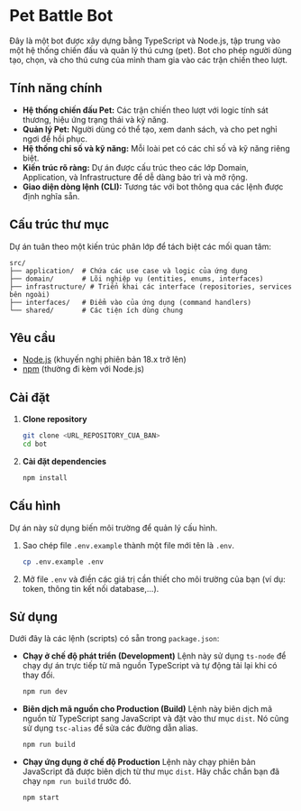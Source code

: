 # Pet Battle Bot

Đây là một bot được xây dựng bằng TypeScript và Node.js, tập trung vào một hệ thống chiến đấu và quản lý thú cưng (pet). Bot cho phép người dùng tạo, chọn, và cho thú cưng của mình tham gia vào các trận chiến theo lượt.

## Tính năng chính

- **Hệ thống chiến đấu Pet:** Các trận chiến theo lượt với logic tính sát thương, hiệu ứng trạng thái và kỹ năng.
- **Quản lý Pet:** Người dùng có thể tạo, xem danh sách, và cho pet nghỉ ngơi để hồi phục.
- **Hệ thống chỉ số và kỹ năng:** Mỗi loài pet có các chỉ số và kỹ năng riêng biệt.
- **Kiến trúc rõ ràng:** Dự án được cấu trúc theo các lớp Domain, Application, và Infrastructure để dễ dàng bảo trì và mở rộng.
- **Giao diện dòng lệnh (CLI):** Tương tác với bot thông qua các lệnh được định nghĩa sẵn.

## Cấu trúc thư mục

Dự án tuân theo một kiến trúc phân lớp để tách biệt các mối quan tâm:

```
src/
├── application/  # Chứa các use case và logic của ứng dụng
├── domain/       # Lõi nghiệp vụ (entities, enums, interfaces)
├── infrastructure/ # Triển khai các interface (repositories, services bên ngoài)
├── interfaces/   # Điểm vào của ứng dụng (command handlers)
└── shared/       # Các tiện ích dùng chung
```

## Yêu cầu

- [Node.js](https://nodejs.org/) (khuyến nghị phiên bản 18.x trở lên)
- [npm](https://www.npmjs.com/) (thường đi kèm với Node.js)

## Cài đặt

1.  **Clone repository**
    ```bash
    git clone <URL_REPOSITORY_CUA_BAN>
    cd bot
    ```

2.  **Cài đặt dependencies**
    ```bash
    npm install
    ```

## Cấu hình

Dự án này sử dụng biến môi trường để quản lý cấu hình.

1.  Sao chép file `.env.example` thành một file mới tên là `.env`.
    ```bash
    cp .env.example .env
    ```

2.  Mở file `.env` và điền các giá trị cần thiết cho môi trường của bạn (ví dụ: token, thông tin kết nối database,...).

## Sử dụng

Dưới đây là các lệnh (scripts) có sẵn trong `package.json`:

-   **Chạy ở chế độ phát triển (Development)**
    Lệnh này sử dụng `ts-node` để chạy dự án trực tiếp từ mã nguồn TypeScript và tự động tải lại khi có thay đổi.
    ```bash
    npm run dev
    ```

-   **Biên dịch mã nguồn cho Production (Build)**
    Lệnh này biên dịch mã nguồn từ TypeScript sang JavaScript và đặt vào thư mục `dist`. Nó cũng sử dụng `tsc-alias` để sửa các đường dẫn alias.
    ```bash
    npm run build
    ```

-   **Chạy ứng dụng ở chế độ Production**
    Lệnh này chạy phiên bản JavaScript đã được biên dịch từ thư mục `dist`. Hãy chắc chắn bạn đã chạy `npm run build` trước đó.
    ```bash
    npm start
    ```

